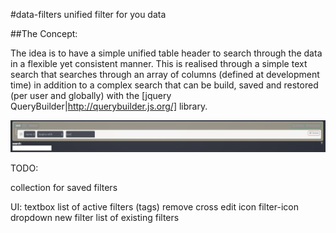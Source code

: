 #data-filters
unified filter for you data

##The Concept:

The idea is to have a simple unified table header to search through the data in a flexible yet consistent manner.
This is realised through a simple text search that searches through an array of columns (defined at development time)
in addition to a complex search that can be build, saved and restored (per user and globally) with the [jquery QueryBuilder|http://querybuilder.js.org/] library.

![screenshot](/doc/data-filters.jpg?raw=true)

TODO:

collection for saved filters

UI:
textbox
list of active filters (tags)
    remove cross
    edit icon
filter-icon
    dropdown
    new filter
    list of existing filters
